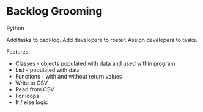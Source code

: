 # Backlog Grooming

Python

Add tasks to backlog.
Add developers to roster.
Assign developers to tasks.

Features: 
* Classes - objects populated with data and used within program
* List - populated with data
* Functions - with and without return values
* Write to CSV
* Read from CSV
* For loops
* If / else logic

